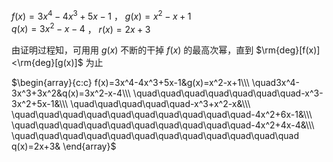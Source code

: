 $f(x)=3x^4-4x^3+5x-1$ ， $g(x)=x^2-x+1$  
$q(x)=3x^2-x-4$ ， $r(x)=2x+3$  
  
由证明过程知，可用用 $g(x)$ 不断的干掉 $f(x)$ 的最高次幂，直到 $\rm{deg}[f(x)]<\rm{deg}[g(x)]$ 为止  
  
$\begin{array}{c:c}  
f(x)=3x^4-4x^3+5x-1&g(x)=x^2-x+1\\\  
\quad3x^4-3x^3+3x^2&q(x)=3x^2-x-4\\\  
\quad\quad\quad\quad\quad\quad\quad-x^3-3x^2+5x-1&\\\  
\quad\quad\quad\quad\quad-x^3+x^2-x&\\\  
\quad\quad\quad\quad\quad\quad\quad\quad\quad\quad-4x^2+6x-1&\\\  
\quad\quad\quad\quad\quad\quad\quad\quad\quad\quad-4x^2+4x-4&\\\  
\quad\quad\quad\quad\quad\quad\quad\quad\quad\quad\quad\quad q(x)=2x+3&  
\end{array}$  
